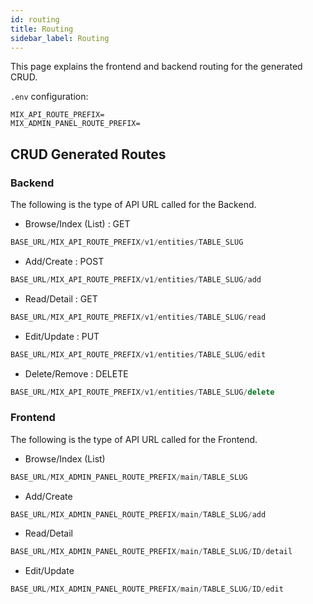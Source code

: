 ```yaml
---
id: routing
title: Routing
sidebar_label: Routing
---
```


This page explains the frontend and backend routing for the generated CRUD.

`.env` configuration:
```
MIX_API_ROUTE_PREFIX=
MIX_ADMIN_PANEL_ROUTE_PREFIX=
```

## CRUD Generated Routes

### Backend

The following is the type of API URL called for the Backend.

* Browse/Index (List) : GET

```javascript
BASE_URL/MIX_API_ROUTE_PREFIX/v1/entities/TABLE_SLUG
```

* Add/Create : POST

```javascript
BASE_URL/MIX_API_ROUTE_PREFIX/v1/entities/TABLE_SLUG/add
```

* Read/Detail : GET

```javascript
BASE_URL/MIX_API_ROUTE_PREFIX/v1/entities/TABLE_SLUG/read
```

* Edit/Update : PUT

```javascript
BASE_URL/MIX_API_ROUTE_PREFIX/v1/entities/TABLE_SLUG/edit
```

* Delete/Remove : DELETE

```javascript
BASE_URL/MIX_API_ROUTE_PREFIX/v1/entities/TABLE_SLUG/delete
```


### Frontend

The following is the type of API URL called for the Frontend.

* Browse/Index (List)

```javascript
BASE_URL/MIX_ADMIN_PANEL_ROUTE_PREFIX/main/TABLE_SLUG
```

* Add/Create

```javascript
BASE_URL/MIX_ADMIN_PANEL_ROUTE_PREFIX/main/TABLE_SLUG/add
```

* Read/Detail

```javascript
BASE_URL/MIX_ADMIN_PANEL_ROUTE_PREFIX/main/TABLE_SLUG/ID/detail
```

* Edit/Update

```javascript
BASE_URL/MIX_ADMIN_PANEL_ROUTE_PREFIX/main/TABLE_SLUG/ID/edit
```